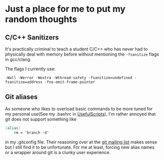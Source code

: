 # Just a place for me to put my random thoughts

## C/C++ Sanitizers

It's practically criminal to teach a student C/C++ who has never had to physically deal with memory before without mentioning the `-fsanitize` flags in gcc/clang.

The flags I currently use:

`-Wall -Werror -Wextra -Wthread-safety -fsanitize=undefined -fsanitize=address -fno-omit-frame-pointer`

## Git aliases

As someone who likes to overload basic commands to be more tuned for my personal use(See my .bashrc in [UsefulScripts](https://github.com/Pat-Lafon/UsefulScripts)), I'm rather annoyed that git does not support something like

```markdown
[alias]
    rm = 'branch -d'
```

in my .gitconfig file. Their reasoning over at the [git mailing list](http://git.661346.n2.nabble.com/allowing-aliases-to-override-builtins-to-support-default-options-td2438491.html) makes sense but I still find it to be unfortunate. For me at least, forcing new alias names or a wrapper around git is a clunky user experience.
